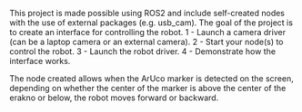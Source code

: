 This project is made possible using ROS2 and include self-created nodes with the use of external packages (e.g. usb_cam).
The goal of the project is to create an interface for controlling the robot.
    1 - Launch a camera driver (can be a laptop camera or an external camera).
    2 - Start your node(s) to control the robot.
    3 - Launch the robot driver.
    4 - Demonstrate how the interface works.

The node created allows when the ArUco marker is detected on the screen, depending on whether the center of the marker is above the center of the erakno or below, the robot moves forward or backward.
